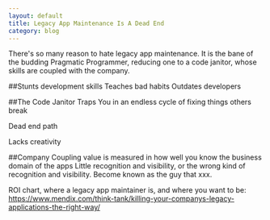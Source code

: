 ```yaml
---
layout: default
title: Legacy App Maintenance Is A Dead End
category: blog
---
```


There's so many reason to hate legacy app maintenance. It is the bane of the budding Pragmatic Programmer, reducing one to a code janitor, whose skills are coupled with the company.

##Stunts development skills
   Teaches bad habits
   Outdates developers

##The Code Janitor
Traps You in an endless cycle of fixing things others break

Dead end path

Lacks creativity

##Company Coupling
value is measured in how well you know the business domain of the apps
Little recognition and visibility, or the wrong kind of recognition and visibility.
Become known as the guy that xxx.


ROI chart, where a legacy app maintainer is, and where you want to be:
https://www.mendix.com/think-tank/killing-your-companys-legacy-applications-the-right-way/